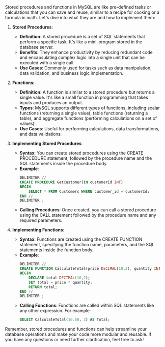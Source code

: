 Stored procedures and functions in MySQL are like pre-defined tasks or calculations that you can save and reuse, similar to a recipe for cooking or a formula in math. Let's dive into what they are and how to implement them:

1. **Stored Procedures**:
   - **Definition**: A stored procedure is a set of SQL statements that perform a specific task. It's like a mini-program stored in the database server.
   - **Benefits**: They enhance productivity by reducing redundant code and encapsulating complex logic into a single unit that can be executed with a single call.
   - **Use Cases**: Commonly used for tasks such as data manipulation, data validation, and business logic implementation.

2. **Functions**:
   - **Definition**: A function is similar to a stored procedure but returns a single value. It's like a small function in programming that takes inputs and produces an output.
   - **Types**: MySQL supports different types of functions, including scalar functions (returning a single value), table functions (returning a table), and aggregate functions (performing calculations on a set of values).
   - **Use Cases**: Useful for performing calculations, data transformations, and data validations.

3. **Implementing Stored Procedures**:
   - **Syntax**: You can create stored procedures using the CREATE PROCEDURE statement, followed by the procedure name and the SQL statements inside the procedure body.
   - **Example**:
     ```sql
     DELIMITER //
     CREATE PROCEDURE GetCustomer(IN customerId INT)
     BEGIN
         SELECT * FROM Customers WHERE customer_id = customerId;
     END //
     DELIMITER ;
     ```
   - **Calling Procedures**: Once created, you can call a stored procedure using the CALL statement followed by the procedure name and any required parameters.

4. **Implementing Functions**:
   - **Syntax**: Functions are created using the CREATE FUNCTION statement, specifying the function name, parameters, and the SQL statements inside the function body.
   - **Example**:
     ```sql
     DELIMITER //
     CREATE FUNCTION CalculateTotal(price DECIMAL(10,2), quantity INT) RETURNS DECIMAL(10,2)
     BEGIN
         DECLARE total DECIMAL(10,2);
         SET total = price * quantity;
         RETURN total;
     END //
     DELIMITER ;
     ```
   - **Calling Functions**: Functions are called within SQL statements like any other expression. For example:
     ```sql
     SELECT CalculateTotal(10.50, 3) AS Total;
     ```

Remember, stored procedures and functions can help streamline your database operations and make your code more modular and reusable. If you have any questions or need further clarification, feel free to ask!